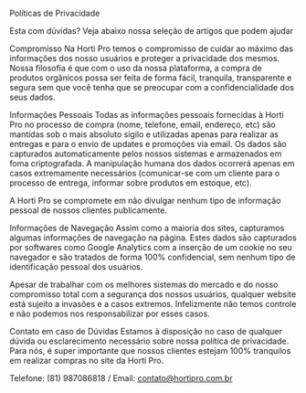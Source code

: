 Políticas de Privacidade

Esta com dúvidas? Veja abaixo nossa seleção de artigos que podem ajudar

Compromisso
Na Horti Pro temos o compromisso de cuidar ao máximo das informações dos nosso usuários e proteger a privacidade dos mesmos. Nossa filosofia é que com o uso da nossa plataforma, a compra de produtos orgânicos possa ser feita de forma fácil, tranquila, transparente e segura sem que você tenha que se preocupar com a confidencialidade dos seus dados.

Informações Pessoais
Todas as informações pessoais fornecidas à Horti Pro no processo de compra (nome, telefone, email, endereço, etc) são mantidas sob o mais absoluto sigilo e utilizadas apenas para realizar as entregas e para o envio de updates e promoções via email. Os dados são capturados automaticamente pelos nossos sistemas e armazenados em foma criptografada. A manipulação humana dos dados ocorrerá apenas em casos extremamente necessários (comunicar-se com um cliente para o processo de entrega, informar sobre produtos em estoque, etc).

A Horti Pro se compromete em não divulgar nenhum tipo de informação pessoal de nossos clientes publicamente.

Informações de Navegação
Assim como a maioria dos sites, capturamos algumas informações de navegação na página. Estes dados são capturados por softwares como Google Analytics com a inserção de um cookie no seu navegador e são tratados de forma 100% confidencial, sem nenhum tipo de identificação pessoal dos usuários.

Apesar de trabalhar com os melhores sistemas do mercado e do nosso compromisso total com a segurança dos nossos usuários, qualquer website está sujeito a invasões e a casos extremos. Infelizmente não temos controle e não podemos nos responsabilizar por esses casos.

Contato em caso de Dúvidas
Estamos à disposição no caso de qualquer dúvida ou esclarecimento necessário sobre nossa política de privacidade. Para nós, é super importante que nossos clientes estejam 100% tranquilos em realizar compras no site da Horti Pro.

Telefone: (81) 987086818 / Email: contato@hortipro.com.br